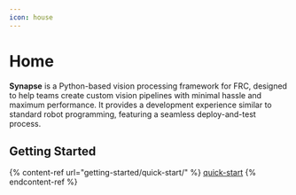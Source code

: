 ```yaml
---
icon: house
---
```


# Home

**Synapse** is a Python-based vision processing framework for FRC, designed to help teams create custom vision pipelines with minimal hassle and maximum performance. It provides a development experience similar to standard robot programming, featuring a seamless deploy-and-test process.



## Getting Started

{% content-ref url="getting-started/quick-start/" %}
[quick-start](getting-started/quick-start/)
{% endcontent-ref %}




